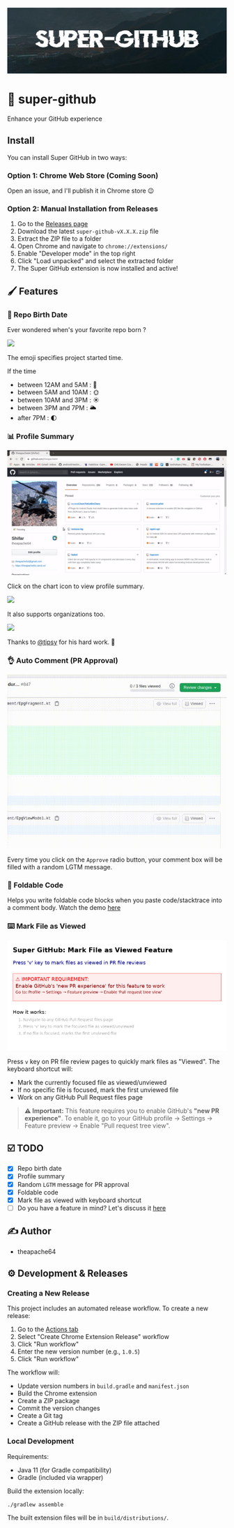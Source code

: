 ![](cover.jpeg)

# :rocket: super-github

Enhance your GitHub experience


## Install

You can install Super GitHub in two ways:

### Option 1: Chrome Web Store (Coming Soon)
Open an issue, and I'll publish it in Chrome store 😉

### Option 2: Manual Installation from Releases
1. Go to the [Releases page](https://github.com/theapache64/super-github/releases)
2. Download the latest `super-github-vX.X.X.zip` file
3. Extract the ZIP file to a folder
4. Open Chrome and navigate to `chrome://extensions/`
5. Enable "Developer mode" in the top right
6. Click "Load unpacked" and select the extracted folder
7. The Super GitHub extension is now installed and active!

## :paintbrush: Features

### :baby_bottle: Repo Birth Date
Ever wondered when's your favorite repo born ?

![](https://i.imgur.com/D0dVc4Z.png)

The emoji specifies project started time.

If the time

- between 12AM and 5AM : 🌙
- between 5AM and 10AM : 🌞
- between 10AM and 3PM : ☀️
- between 3PM and 7PM : 🌥
- after 7PM :  🌓

### :bar_chart: Profile Summary

![](extras/profile-summary-demo.gif)

Click on the chart icon to view profile summary.

![](https://i.imgur.com/KfRyc7y.png)

It also supports organizations too.

![](https://i.imgur.com/cpkP1OY.png)

Thanks to [@tipsy](https://github.com/tipsy/profile-summary-for-github) for his hard work. :hugs:

### 👌 Auto Comment (PR Approval) 

![](extras/auto_comment.gif)

Every time you click on the `Approve` radio button, your comment box will be filled with a random LGTM message.

### 🙏 Foldable Code

Helps you write foldable code blocks when you paste code/stacktrace into a comment body. 
Watch the demo  [here](https://twitter.com/theapache64/status/1365004116003446793)

### ⌨️ Mark File as Viewed

![](extras/mark_file_as_viewed_demo.png)

Press `v` key on PR file review pages to quickly mark files as "Viewed". The keyboard shortcut will:
- Mark the currently focused file as viewed/unviewed
- If no specific file is focused, mark the first unviewed file
- Work on any GitHub Pull Request files page

> **⚠️ Important:** This feature requires you to enable GitHub's **"new PR experience"**. To enable it, go to your GitHub profile → Settings → Feature preview → Enable "Pull request tree view".

## :ballot_box_with_check: TODO

- [x] Repo birth date
- [x] Profile summary
- [x] Random `LGTM` message for PR approval
- [x] Foldable code
- [x] Mark file as viewed with keyboard shortcut
- [ ] Do you have a feature in mind? Let's discuss it [here](https://github.com/theapache64/super-github/issues/new?labels=enhancement)

## :writing_hand: Author

- theapache64

## :gear: Development & Releases

### Creating a New Release

This project includes an automated release workflow. To create a new release:

1. Go to the [Actions tab](https://github.com/theapache64/super-github/actions)
2. Select "Create Chrome Extension Release" workflow
3. Click "Run workflow"
4. Enter the new version number (e.g., `1.0.5`)
5. Click "Run workflow"

The workflow will:
- Update version numbers in `build.gradle` and `manifest.json`
- Build the Chrome extension
- Create a ZIP package
- Commit the version changes
- Create a Git tag
- Create a GitHub release with the ZIP file attached

### Local Development

Requirements:
- Java 11 (for Gradle compatibility)
- Gradle (included via wrapper)

Build the extension locally:
```bash
./gradlew assemble
```

The built extension files will be in `build/distributions/`.